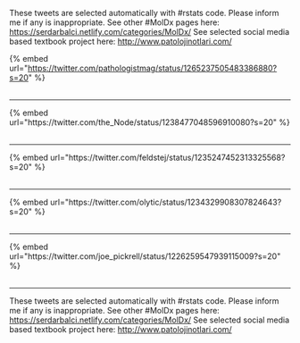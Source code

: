 

These tweets are selected automatically with #rstats code. Please inform me if any is inappropriate.
See other #MolDx pages here: https://serdarbalci.netlify.com/categories/MolDx/ 
See selected social media based textbook project here: http://www.patolojinotlari.com/

{% embed url="https://twitter.com/pathologistmag/status/1265237505483386880?s=20" %}<br>
<br>
<hr>
{% embed url="https://twitter.com/the_Node/status/1238477048596910080?s=20" %}<br>
<br>
<hr>
{% embed url="https://twitter.com/feldstej/status/1235247452313325568?s=20" %}<br>
<br>
<hr>
{% embed url="https://twitter.com/olytic/status/1234329908307824643?s=20" %}<br>
<br>
<hr>
{% embed url="https://twitter.com/joe_pickrell/status/1226259547939115009?s=20" %}<br>
<br>
<hr>


These tweets are selected automatically with #rstats code. Please inform me if any is inappropriate.
See other #MolDx pages here: https://serdarbalci.netlify.com/categories/MolDx/ 
See selected social media based textbook project here: http://www.patolojinotlari.com/
